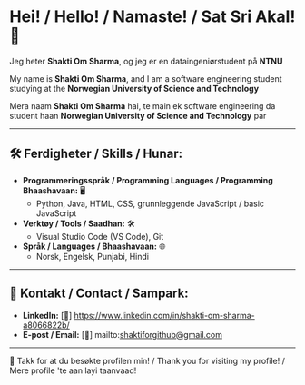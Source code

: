 # Hei! / Hello! / Namaste! / Sat Sri Akal! 👋

Jeg heter **Shakti Om Sharma**, og jeg er en dataingeniørstudent på **NTNU**


My name is **Shakti Om Sharma**, and I am a software engineering student studying at the **Norwegian University of Science and Technology**


Mera naam **Shakti Om Sharma** hai, te main ek software engineering da student haan **Norwegian University of Science and Technology** par



---

## 🛠️ Ferdigheter / Skills / Hunar:
- **Programmeringsspråk / Programming Languages / Programming Bhaashavaan:** 🖥️
  - Python, Java, HTML, CSS, grunnleggende JavaScript / basic JavaScript 
- **Verktøy / Tools / Saadhan:** 🛠️
  - Visual Studio Code (VS Code), Git
- **Språk / Languages / Bhaashavaan:** 🌐
  - Norsk, Engelsk, Punjabi, Hindi

---

## 💬 Kontakt / Contact / Sampark:
- **LinkedIn:** [🔗] https://www.linkedin.com/in/shakti-om-sharma-a8066822b/
- **E-post / Email:** [📧]  mailto:shaktiforgithub@gmail.com

---

🌟 Takk for at du besøkte profilen min! / Thank you for visiting my profile! / Mere profile 'te aan layi taanvaad!

<!---
shaktios/shaktios is a ✨ special ✨ repository because its `README.md` (this file) appears on your GitHub profile.
You can click the Preview link to take a look at your changes.
--->
